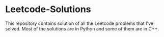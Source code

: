 # Leetcode-Solutions
This repository contains solution of all the Leetcode problems that I've solved.
Most of the solutions are in Python and some of them are in C++.
